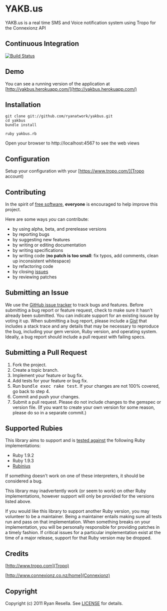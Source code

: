 # YAKB.us

YAKB.us is a real time SMS and Voice notification system using Tropo for the Connexionz API

## <a name="ci">Continuous Integration</a>
[![Build Status](https://secure.travis-ci.org/ryanatwork/Yakbus.png)](http://travis-ci.org/ryanatwork/Yakbus)

## <a name="demo">Demo</a>
You can see a running version of the application at
[http://yakbus.herokuapp.com/](http://yakbus.herokuapp.com/)


## <a name="installation">Installation</a>
    git clone git://github.com/ryanatwork/yakbus.git
    cd yakbus
    bundle install

    ruby yakbus.rb

Open your browser to http://localhost:4567 to see the web views

## <a name="configuration">Configuration</a>
Setup your configuration with your [https://www.tropo.com/](Tropo account)


## <a name="contributing">Contributing</a>
In the spirit of [free software][free-sw], **everyone** is encouraged to help improve this project.

[free-sw]: http://www.fsf.org/licensing/essays/free-sw.html

Here are some ways *you* can contribute:

* by using alpha, beta, and prerelease versions
* by reporting bugs
* by suggesting new features
* by writing or editing documentation
* by writing specifications
* by writing code (**no patch is too small**: fix typos, add comments, clean up inconsistent whitespace)
* by refactoring code
* by closing [issues][issues]
* by reviewing patches

[issues]: https://github.com/ryanatwork/yakbus/issues

## <a name="issues">Submitting an Issue</a>
We use the [GitHub issue tracker][issues] to track bugs and features. Before
submitting a bug report or feature request, check to make sure it hasn't
already been submitted. You can indicate support for an existing issuse by
voting it up. When submitting a bug report, please include a [Gist][gist] that
includes a stack trace and any details that may be necessary to reproduce the
bug, including your gem version, Ruby version, and operating system. Ideally, a
bug report should include a pull request with failing specs.

[gist]: https://gist.github.com/

## <a name="pulls">Submitting a Pull Request</a>
1. Fork the project.
2. Create a topic branch.
3. Implement your feature or bug fix.
4. Add tests for your feature or bug fix.
5. Run <tt>bundle exec rake test</tt>. If your changes are not 100% covered, go back to step 4.
6. Commit and push your changes.
7. Submit a pull request. Please do not include changes to the gemspec or version file. (If you want to create your own version for some reason, please do so in a separate commit.)

## <a name="rubies">Supported Rubies</a>
This library aims to support and is [tested
against](http://travis-ci.org/ryanatwork/yakbus) the following Ruby
implementations:

* Ruby 1.9.2
* Ruby 1.9.3
* [Rubinius](http://rubini.us)

If something doesn't work on one of these interpreters, it should be considered
a bug.

This library may inadvertently work (or seem to work) on other Ruby
implementations, however support will only be provided for the versions listed
above.

If you would like this library to support another Ruby version, you may
volunteer to be a maintainer. Being a maintainer entails making sure all tests
run and pass on that implementation. When something breaks on your
implementation, you will be personally responsible for providing patches in a
timely fashion. If critical issues for a particular implementation exist at the
time of a major release, support for that Ruby version may be dropped.



## <a name="credits">Credits</a>
[http://www.tropo.com](Tropo)

[http://www.connexionz.co.nz/home](Connexionz)


## <a name="copyright">Copyright</a>
Copyright (c) 2011 Ryan Resella.
See [LICENSE](https://github.com/ryanatwork/yakbus/blob/master/LICENSE.mkd) for details.
